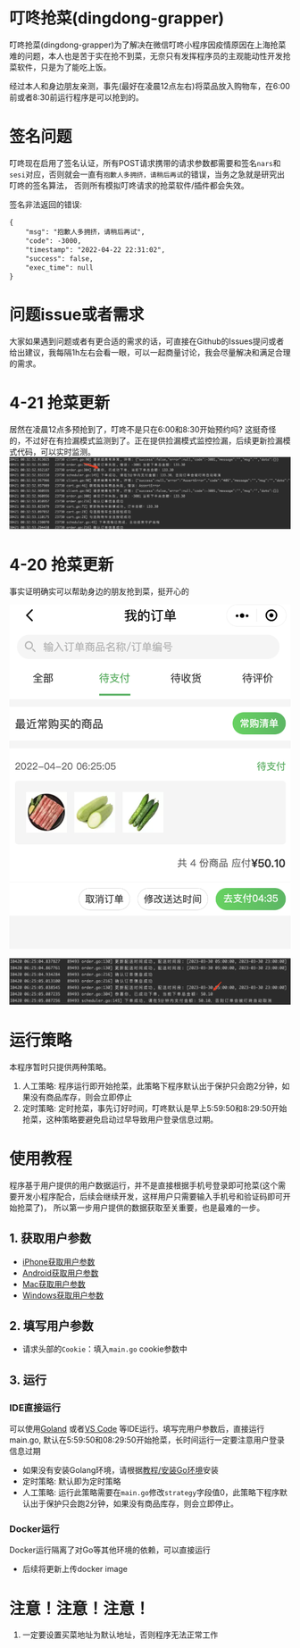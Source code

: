 # 叮咚抢菜(dingdong-grapper)

叮咚抢菜(dingdong-grapper)为了解决在微信叮咚小程序因疫情原因在上海抢菜难的问题，本人也是苦于实在抢不到菜，无奈只有发挥程序员的主观能动性开发抢菜软件，只是为了能吃上饭。

经过本人和身边朋友亲测，事先(最好在凌晨12点左右)将菜品放入购物车，在6:00前或者8:30前运行程序是可以抢到的。
# 签名问题
叮咚现在启用了签名认证，所有POST请求携带的请求参数都需要和签名`nars`和`sesi`对应，否则就会一直有`抱歉人多拥挤，请稍后再试`的错误，当务之急就是研究出叮咚的签名算法，
否则所有模拟叮咚请求的抢菜软件/插件都会失效。

签名非法返回的错误:
```
{
    "msg": "抱歉人多拥挤，请稍后再试",
    "code": -3000,
    "timestamp": "2022-04-22 22:31:02",
    "success": false,
    "exec_time": null
}
```
# 问题issue或者需求
大家如果遇到问题或者有更合适的需求的话，可直接在Github的Issues提问或者给出建议，我每隔1h左右会看一眼，可以一起商量讨论，我会尽量解决和满足合理的需求。

#  4-21 抢菜更新
居然在凌晨12点多预抢到了，叮咚不是只在6:00和8:30开始预约吗? 这挺奇怪的，不过好在有捡漏模式监测到了。正在提供捡漏模式监控捡漏，后续更新捡漏模式代码，可以实时监测。
![](./教程/images/order/4-21订单.png)

#  4-20 抢菜更新
事实证明确实可以帮助身边的朋友抢到菜，挺开心的

![](./教程/images/order/4-20订单.png)

![](./教程/images/order/4-20订单日志.png)
# 运行策略

本程序暂时只提供两种策略。

1. 人工策略: 程序运行即开始抢菜，此策略下程序默认出于保护只会跑2分钟，如果没有商品库存，则会立即停止
2. 定时策略: 定时抢菜，事先订好时间，叮咚默认是早上5:59:50和8:29:50开始抢菜，这种策略要避免启动过早导致用户登录信息过期。

# 使用教程

程序基于用户提供的用户数据运行，并不是直接根据手机号登录即可抢菜(这个需要开发小程序配合，后续会继续开发，这样用户只需要输入手机号和验证码即可开始抢菜了)， 所以第一步用户提供的数据获取至关重要，也是最难的一步。

## 1. 获取用户参数

- [iPhone获取用户参数](教程/获取用户参数/iphone.md)
- [Android获取用户参数](教程/获取用户参数/android.md)
- [Mac获取用户参数](教程/获取用户参数/mac.md)
- [Windows获取用户参数](教程/获取用户参数/windows.md)

## 2. 填写用户参数

- 请求头部的`Cookie`：填入`main.go` cookie参数中

## 3. 运行

### IDE直接运行

可以使用[Goland](https://www.jetbrains.com/go/download/#section=mac) 或者[VS Code](https://code.visualstudio.com/download)
等IDE运行。填写完用户参数后，直接运行main.go, 默认在5:59:50和08:29:50开始抢菜，长时间运行一定要注意用户登录信息过期

- 如果没有安装Golang环境，请根据[教程/安装Go环境](教程/安装Go环境)安装
- 定时策略: 默认即为定时策略
- 人工策略: 运行此策略需要在`main.go`修改`strategy`字段值0，此策略下程序默认出于保护只会跑2分钟，如果没有商品库存，则会立即停止。

### Docker运行

Docker运行隔离了对Go等其他环境的依赖，可以直接运行

- 后续将更新上传docker image

# 注意！注意！注意！

1. 一定要设置买菜地址为默认地址，否则程序无法正常工作